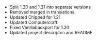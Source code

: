- Split 1.20 and 1.21 into separate versions
- Removed merged in translations
- Updated Chipped for 1.21
- Updated Computercraft
- Fixed Vanillabackport for 1.20
- Updated project descripton and README
